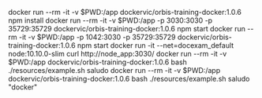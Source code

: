 docker run --rm -it -v $PWD:/app dockervic/orbis-training-docker:1.0.6 npm install
docker run --rm -it -v $PWD:/app -p 3030:3030 -p 35729:35729 dockervic/orbis-training-docker:1.0.6 npm start
docker run --rm -it -v $PWD:/app -p 1042:3030 -p 35729:35729 dockervic/orbis-training-docker:1.0.6 npm start
docker run -it --net=docexam_default node:10.10.0-slim curl http://node_app:3030/
docker run --rm -it -v $PWD:/app dockervic/orbis-training-docker:1.0.6 bash ./resources/example.sh saludo
docker run --rm -it -v $PWD:/app dockervic/orbis-training-docker:1.0.6 bash ./resources/example.sh saludo "docker"
